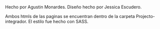 Hecho por Agustin Monardes. Diseño hecho por Jessica Escudero.

Ambos htmls de las paginas se encuentran dentro de la carpeta Projecto-integrador. El estilo fue hecho con SASS.
